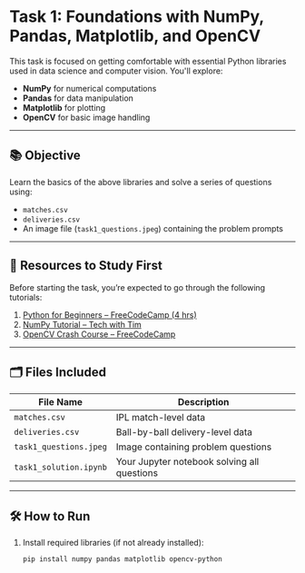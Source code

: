 # Task 1: Foundations with NumPy, Pandas, Matplotlib, and OpenCV

This task is focused on getting comfortable with essential Python libraries used in data science and computer vision. You'll explore:
- **NumPy** for numerical computations
- **Pandas** for data manipulation
- **Matplotlib** for plotting
- **OpenCV** for basic image handling

---

## 📚 Objective

Learn the basics of the above libraries and solve a series of questions using:
- `matches.csv`
- `deliveries.csv`
- An image file (`task1_questions.jpeg`) containing the problem prompts

---

## 🔗 Resources to Study First

Before starting the task, you’re expected to go through the following tutorials:

1. [Python for Beginners – FreeCodeCamp (4 hrs)](https://youtu.be/rfscVS0vtbw?si=xG71TveJ7TwRcRC-)
2. [NumPy Tutorial – Tech with Tim](https://youtu.be/r-uOLxNrNk8?si=Ihl0O6v-SfWYCYTu)
3. [OpenCV Crash Course – FreeCodeCamp](https://youtu.be/oXlwWbU8l2o?si=FgXmqxgsRnauHN7w)

---

## 🗂️ Files Included

| File Name               | Description                                 |
|------------------------|---------------------------------------------|
| `matches.csv`          | IPL match-level data                        |
| `deliveries.csv`       | Ball-by-ball delivery-level data            |
| `task1_questions.jpeg` | Image containing problem questions          |
| `task1_solution.ipynb` | Your Jupyter notebook solving all questions |

---

## 🛠️ How to Run

1. Install required libraries (if not already installed):
   ```bash
   pip install numpy pandas matplotlib opencv-python
